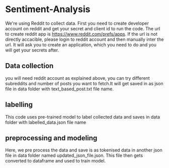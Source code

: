 # Sentiment-Analysis

We're using Reddit to collect data. First you need to create developer account on reddit and get your secret and client id to run the code. The url to create reddit app is https://www.reddit.com/prefs/apps. If the url is not directly accacible, please login to reddit account and then manually inter the url. It will ask you to create an application, which you need to do and you will get your secrets after. 

## Data collection
you will need reddit account as explained above, you can try different subreddits and number of posts you want to fetch.It will get saved in as json file in data folder with text_based_post.txt file name. 

## labelling
This code uses pre-trained model to label collected data and saves in data folder with labelled_data.json file name

## preprocessing and modeling
Here, we pre process the data and save is as tokenised data in another json file in data folder named updated_json_file.json. This file then gets converted to dataframe and used to train model. 
